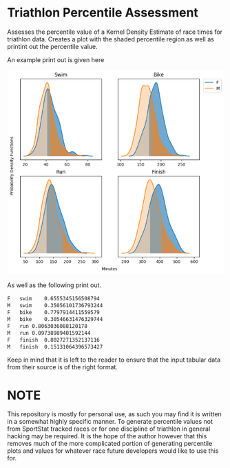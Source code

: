 Triathlon Percentile Assessment
===============================

Assesses the percentile value of a Kernel Density Estimate of race times for triathlon data.
Creates a plot with the shaded percentile region as well as printint out the percentile value.

An example print out is given here

![Kernel density plots for each triathlon discipline](png/triathlon.png)

As well as the following print out.

``` shellsession
F	swim	0.6555345156508794
M	swim	0.35056101736793244
F	bike	0.7797914411559579
M	bike	0.30546631476329744
F	run	0.8063036088120178
M	run	0.09738989401592144
F	finish	0.8027271352137116
M	finish	0.15131064396573427
```

Keep in mind that it is left to the reader to ensure that the input tabular data from their source
is of the right format.

NOTE
====

This repository is mostly for personal use, as such you may find it is written in a somewhat highly
specific manner. To generate percentile values not from SportStat tracked races or for one
discipline of triathlon in general hacking may be required. It is the hope of the author however
that this removes much of the more complicated portion of generating percentile plots and values
for whatever race future developers would like to use this for.

